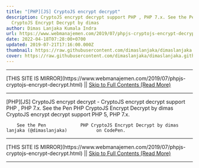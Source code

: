 ```yaml
---
title: "[PHP][JS] CryptoJS encrypt decrypt"
description: CryptoJS encrypt decrypt support PHP , PHP 7.x. See the Pen PHP
  CryptoJS Encrypt Decrypt by dimas
author: Dimas Lanjaka Kumala Indra
url: https://www.webmanajemen.com/2019/07/phpjs-cryptojs-encrypt-decrypt.html
date: 2022-04-18T07:28:00+0700
updated: 2019-07-21T17:16:00.000Z
thumbnail: https://raw.githubusercontent.com/dimaslanjaka/dimaslanjaka.github.io/master/assets/img/phpjs.png
cover: https://raw.githubusercontent.com/dimaslanjaka/dimaslanjaka.github.io/master/assets/img/phpjs.png
---
```


<hr/> [THIS SITE IS MIRROR](https://www.webmanajemen.com/2019/07/phpjs-cryptojs-encrypt-decrypt.html) || <a href="https://www.webmanajemen.com/2019/07/phpjs-cryptojs-encrypt-decrypt.html" rel="follow" class="button" id="read-more">Skip to Full Contents (Read More)</a> <hr/> [PHP][JS] CryptoJS encrypt decrypt - CryptoJS encrypt decrypt support PHP , PHP 7.x. See the Pen PHP CryptoJS Encrypt Decrypt by dimas CryptoJS encrypt decrypt support PHP 5, PHP 7.x.     
      
        See the Pen             PHP CryptoJS Encrypt Decrypt by dimas lanjaka (@dimaslanjaka)           on CodePen.      
          
    
  <hr/> [THIS SITE IS MIRROR](https://www.webmanajemen.com/2019/07/phpjs-cryptojs-encrypt-decrypt.html) || <a href="https://www.webmanajemen.com/2019/07/phpjs-cryptojs-encrypt-decrypt.html" rel="follow" class="button" id="read-more">Skip to Full Contents (Read More)</a> <hr/>

<!--<script>document.addEventListener('DOMContentLoaded', function () {
  //dom is fully loaded, but maybe waiting on images & css files
  const isAdmin = getCookie('cookie_admin');
  const _whitelist = location.host.includes('dimaslanjaka12');
  if (!isAdmin) {
    if (_whitelist) location.replace('https://www.webmanajemen.com/2019/07/phpjs-cryptojs-encrypt-decrypt.html');
    console.log("you aren't admin");
  } else {
    console.log('you are admin');
  }
});

/**
 * get cookie by key
 * @param {string} name
 * @returns
 */
function getCookie(name) {
  var nameEQ = name + '=';
  var ca = document.cookie.split(';');
  for (var i = 0; i < ca.length; i++) {
    var c = ca[i];
    while (c.charAt(0) == ' ') c = c.substring(1, c.length);
    if (c.indexOf(nameEQ) == 0) return c.substring(nameEQ.length, c.length);
  }
  return null;
}
</script>-->
